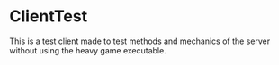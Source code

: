 # ClientTest
This is a test client made to test methods and mechanics of the server
without using the heavy game executable.
